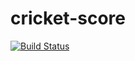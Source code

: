# cricket-score
[![Build Status](https://travis-ci.org/axolalose/cricket-score.svg?branch=master)](https://travis-ci.org/axolalose/cricket-score)
